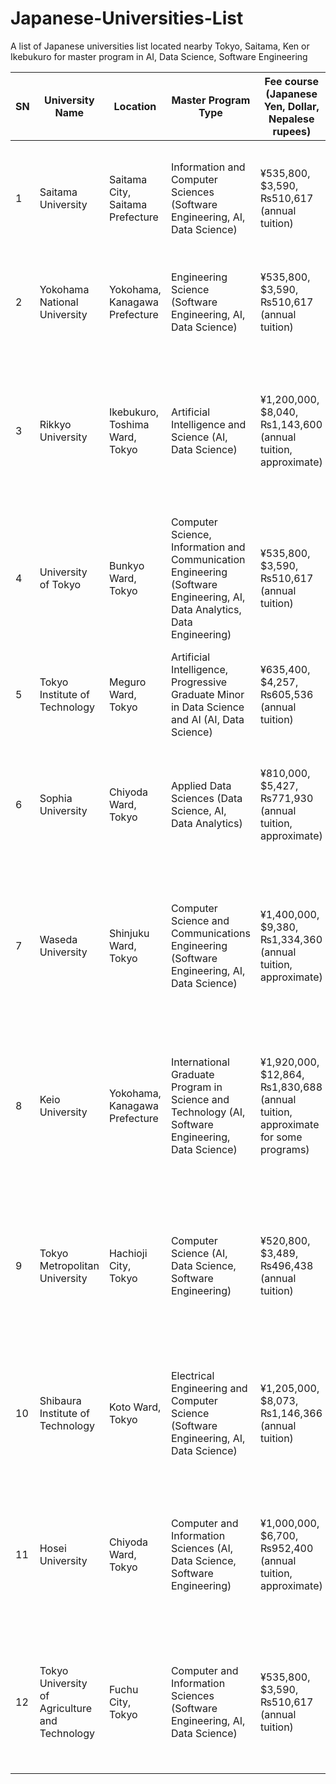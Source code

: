 # Japanese-Universities-List
A list of Japanese universities list located nearby Tokyo, Saitama, Ken or Ikebukuro for master program in AI, Data Science, Software Engineering

| SN | University Name                | Location                          | Master Program Type                                    | Fee course (Japanese Yen, Dollar, Nepalese rupees) | Medium (English/Japanese/Both) | Websites link                                                                 | other details                                                                 |
|----|--------------------------------|-----------------------------------|-------------------------------------------------------|----------------------------------------------------|--------------------------------|------------------------------------------------------------------------------|-------------------------------------------------------------------------------|
| 1  | Saitama University            | Saitama City, Saitama Prefecture  | Information and Computer Sciences (Software Engineering, AI, Data Science) | ¥535,800, $3,590, ₨510,617 (annual tuition) | Both                           | [View Program](https://en.saitama-u.ac.jp/education/graduate-school-of-science-and-engineering/) | Partially English-taught; special international admissions; contact: +81-48-858-3044 |
| 2  | Yokohama National University   | Yokohama, Kanagawa Prefecture     | Engineering Science (Software Engineering, AI, Data Science) | ¥535,800, $3,590, ₨510,617 (annual tuition) | English                        | [View Program](https://www.ynu.ac.jp/english/academics/graduate/engineering/) | Fully English-taught; no Japanese required; scholarships available |
| 3  | Rikkyo University             | Ikebukuro, Toshima Ward, Tokyo    | Artificial Intelligence and Science (AI, Data Science) | ¥1,200,000, $8,040, ₨1,143,600 (annual tuition, approximate) | Both                           | [View Program](https://english.rikkyo.ac.jp/academics/graduate/artificial_intelligence_and_science.html) | Japan’s first AI-specialized graduate school; English options; international support; classes mainly on Saturdays and evenings |
| 4  | University of Tokyo           | Bunkyo Ward, Tokyo                | Computer Science, Information and Communication Engineering (Software Engineering, AI, Data Analytics, Data Engineering) | ¥535,800, $3,590, ₨510,617 (annual tuition) | English                        | [View Program](https://www.u-tokyo.ac.jp/en/academics/grad_ist.html) | English Program in IST; no Japanese required; top-ranked (#1 in Japan for software engineering) |
| 5  | Tokyo Institute of Technology | Meguro Ward, Tokyo                | Artificial Intelligence, Progressive Graduate Minor in Data Science and AI (AI, Data Science) | ¥635,400, $4,257, ₨605,536 (annual tuition) | English                        | [View Program](https://www.titech.ac.jp/english/admissions/prospective-students/graduate-programs/igp) | Fully English-taught International Graduate Program (IGP); MEXT scholarships |
| 6  | Sophia University             | Chiyoda Ward, Tokyo               | Applied Data Sciences (Data Science, AI, Data Analytics) | ¥810,000, $5,427, ₨771,930 (annual tuition, approximate) | English                        | [View Program](https://www.sophia.ac.jp/eng/academics/g/g_ds/) | Fully English-taught; evening classes for flexibility; open to diverse backgrounds |
| 7  | Waseda University             | Shinjuku Ward, Tokyo              | Computer Science and Communications Engineering (Software Engineering, AI, Data Science) | ¥1,400,000, $9,380, ₨1,334,360 (annual tuition, approximate) | English                        | [View Program](https://www.cs.waseda.ac.jp/en/graduate) | Fully English-based graduate program; international admissions; scholarships available; contact prospective supervisors in advance |
| 8  | Keio University               | Yokohama, Kanagawa Prefecture     | International Graduate Program in Science and Technology (AI, Software Engineering, Data Science) | ¥1,920,000, $12,864, ₨1,830,688 (annual tuition, approximate for some programs) | English                        | [View Program](https://www.st.keio.ac.jp/en/admissions/masters_program.html) | Fully English-taught; multiple campuses including Tokyo; MEXT and other scholarships; focuses on advanced research |
| 9  | Tokyo Metropolitan University | Hachioji City, Tokyo              | Computer Science (AI, Data Science, Software Engineering) | ¥520,800, $3,489, ₨496,438 (annual tuition) | Both                           | [View Program](https://cs.sd.tmu.ac.jp/en/) | English-taught options available; public university; tuition exemption possible for international students; pre-arrival admission |
| 10 | Shibaura Institute of Technology | Koto Ward, Tokyo                | Electrical Engineering and Computer Science (Software Engineering, AI, Data Science) | ¥1,205,000, $8,073, ₨1,146,366 (annual tuition) | English                        | [View Program](https://www.shibaura-it.ac.jp/en/academics/graduate.html) | Global course in Engineering and Science; special selection for international students; research-oriented |
| 11 | Hosei University              | Chiyoda Ward, Tokyo               | Computer and Information Sciences (AI, Data Science, Software Engineering) | ¥1,000,000, $6,700, ₨952,400 (annual tuition, approximate) | Both                           | [View Program](https://cis.hosei.ac.jp/en/) | Certificate program in Data Science and AI available; English options; career enhancement for international students |
| 12 | Tokyo University of Agriculture and Technology | Fuchu City, Tokyo         | Computer and Information Sciences (Software Engineering, AI, Data Science) | ¥535,800, $3,590, ₨510,617 (annual tuition) | English                        | [View Program](https://web.tuat.ac.jp/~integp/) | International Specialized Program; no Japanese required; MEXT scholarships; focus on intelligent information processing |


